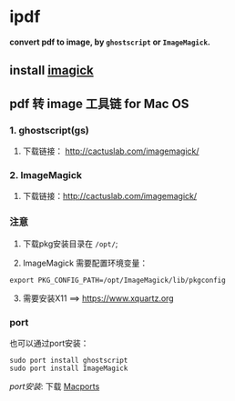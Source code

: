 # ipdf

__convert pdf to image, by `ghostscript` or `ImageMagick`.__


## install [imagick](https://github.com/gographics/imagick)

## pdf 转 image 工具链 for Mac OS

### 1. ghostscript(gs)

 1. 下载链接： http://cactuslab.com/imagemagick/
 

### 2. ImageMagick

 1. 下载链接：http://cactuslab.com/imagemagick/


### 注意

 1. 下载pkg安装目录在 `/opt/`; 

 2. ImageMagick 需要配置环境变量：

```
export PKG_CONFIG_PATH=/opt/ImageMagick/lib/pkgconfig
```

 3. 需要安装X11 ==> https://www.xquartz.org


### port

也可以通过port安装：

```
sudo port install ghostscript
sudo port install ImageMagick
```

_port安装_: 下载 [Macports](https://www.macports.org/)
